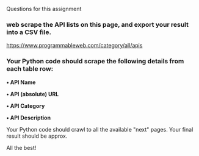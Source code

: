 Questions for this assignment

### web scrape the API lists on this page, and export your result into a CSV file.

https://www.programmableweb.com/category/all/apis


### Your Python code should scrape the following details from each table row:

**• API Name**

**• API (absolute) URL**

**• API Category**

**• API Description**


Your Python code should crawl to all the available "next" pages. Your final result should be approx.

All the best!